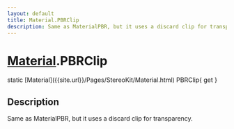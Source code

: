 ```yaml
---
layout: default
title: Material.PBRClip
description: Same as MaterialPBR, but it uses a discard clip for transparency.
---
```

# [Material]({{site.url}}/Pages/StereoKit/Material.html).PBRClip

<div class='signature' markdown='1'>
static [Material]({{site.url}}/Pages/StereoKit/Material.html) PBRClip{ get }
</div>

## Description
Same as MaterialPBR, but it uses a discard clip for
transparency.

